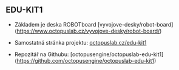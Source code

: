 ## EDU-KIT1

- Základem je deska ROBOTboard [vyvojove-desky/robot-board]
(https://www.octopuslab.cz/vyvojove-desky/robot-board/)


- Samostatná stránka projektu: [octopuslab.cz/edu-kit1](https://www.octopuslab.cz/edu-kit1/)


- Repozitář na Githubu: [octopusengine/octopuslab-edu-kit1]
(https://github.com/octopusengine/octopuslab-edu-kit1)
